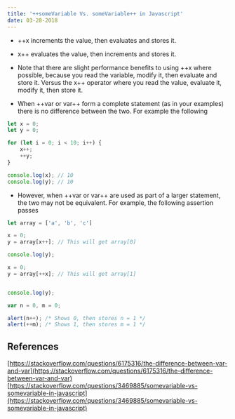 ```yaml
---
title: '++someVariable Vs. someVariable++ in Javascript'
date: 03-28-2018
---
```



- ++x increments the value, then evaluates and stores it.
- x++ evaluates the value, then increments and stores it.
- Note that there are slight performance benefits to using ++x where possible, because you read the variable, modify it, then evaluate and store it. Versus the x++ operator where you read the value, evaluate it, modify it, then store it.


- When ++var or var++ form a complete statement (as in your examples) there is no difference between the two. For example the following

```js
let x = 0;
let y = 0;

for (let i = 0; i < 10; i++) {
    x++;
    ++y;
}

console.log(x); // 10
console.log(y); // 10
```

- However, when ++var or var++ are used as part of a larger statement, the two may not be equivalent. For example, the following assertion passes

```js
let array = ['a', 'b', 'c']

x = 0;
y = array[x++]; // This will get array[0]

console.log(y);

x = 0;
y = array[++x]; // This will get array[1]


console.log(y);
```


```js
var n = 0, m = 0;

alert(n++); /* Shows 0, then stores n = 1 */
alert(++m); /* Shows 1, then stores m = 1 */
```



## References

[https://stackoverflow.com/questions/6175316/the-difference-between-var-and-var](https://stackoverflow.com/questions/6175316/the-difference-between-var-and-var)
[https://stackoverflow.com/questions/3469885/somevariable-vs-somevariable-in-javascript](https://stackoverflow.com/questions/3469885/somevariable-vs-somevariable-in-javascript)